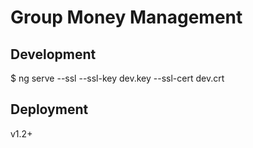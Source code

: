 # Group Money Management
## Development
$ ng serve --ssl --ssl-key dev.key --ssl-cert dev.crt

## Deployment
v1.2+